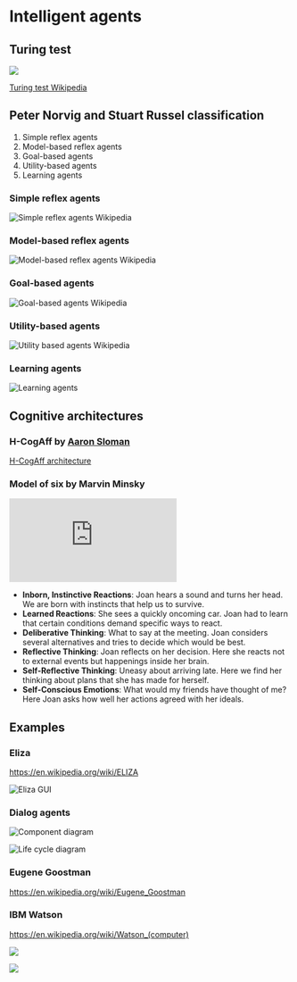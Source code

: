 # Intelligent agents

## Turing test

![](https://upload.wikimedia.org/wikipedia/commons/5/55/Turing_test_diagram.png
)

[Turing test Wikipedia](https://en.wikipedia.org/wiki/Turing_test)

## Peter Norvig and Stuart Russel classification

1. Simple reflex agents
1. Model-based reflex agents
1. Goal-based agents
1. Utility-based agents
1. Learning agents

### Simple reflex agents

![Simple reflex agents Wikipedia](https://upload.wikimedia.org/wikipedia/commons/9/91/Simple_reflex_agent.png)

### Model-based reflex agents

![Model-based reflex agents Wikipedia](https://upload.wikimedia.org/wikipedia/commons/8/8d/Model_based_reflex_agent.png)

### Goal-based agents

![Goal-based agents Wikipedia](https://upload.wikimedia.org/wikipedia/commons/4/4f/Model_based_goal_based_agent.png)

### Utility-based agents

![Utility based agents Wikipedia](https://upload.wikimedia.org/wikipedia/commons/d/d8/Model_based_utility_based.png)

### Learning agents

![Learning agents](https://upload.wikimedia.org/wikipedia/commons/0/09/IntelligentAgent-Learning.png)


## Cognitive architectures 

### H-CogAff by [Aaron Sloman](https://www.cs.bham.ac.uk//~axs/)

[H-CogAff architecture](https://www.cs.bham.ac.uk/research/projects/cogaff/)


### Model of six by Marvin Minsky

![Model of six by Marvin Minsky](https://github.com/max-talanov/1/blob/master/affective_computing_course/levels_of_mental_activities.md)

* **Inborn, Instinctive Reactions**: Joan hears a sound and turns her head. We are born with instincts that help us to survive.
* **Learned Reactions**: She sees a quickly oncoming car. Joan had to learn that certain conditions demand specific ways to react.
* **Deliberative Thinking**: What to say at the meeting. Joan considers several alternatives and tries to decide which would be best.
* **Reflective Thinking**: Joan reflects on her decision. Here she reacts not to external events but happenings inside her brain.
* **Self-Reflective Thinking**: Uneasy about arriving late. Here we find her thinking about plans that she has made for herself.
* **Self-Conscious Emotions**: What would my friends have thought of me? Here Joan asks how well her actions agreed with her ideals.

## Examples

### Eliza

https://en.wikipedia.org/wiki/ELIZA

![Eliza GUI](Dialog_with_Eliza_2018-01-16.png)

### Dialog agents

![Component diagram](https://camo.githubusercontent.com/b6f79d2e1e1128237dd500bf19cbd2d6d6b10d1f/68747470733a2f2f7261772e6769746875622e636f6d2f646576656c6f706d656e742d7465616d2f322f6d61737465722f646f632f64657369676e2d73706563696669636174696f6e2f756d6c2f696d616765732f50726f746f74797065436f6d706f6e656e742e706e67)

![Life cycle diagram](https://raw.githubusercontent.com/tu-team/2/master/doc/design-specification/uml/images/LifecycleActivity.png)


### Eugene Goostman

https://en.wikipedia.org/wiki/Eugene_Goostman

### IBM Watson

https://en.wikipedia.org/wiki/Watson_(computer)

![](https://commons.wikimedia.org/wiki/File:DeepQA.svg#/media/File:DeepQA.svg)

![](https://upload.wikimedia.org/wikipedia/commons/4/41/DeepQA.svg)

